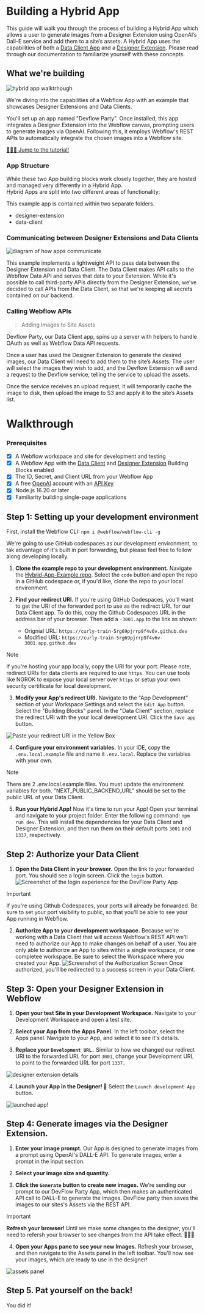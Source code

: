 # Building a Hybrid App
This guide will walk you through the process of building a Hybrid App which allows a user to generate images from a Designer Extension using OpenAI’s Dall-E service and add them to a site’s assets. A Hybrid App uses the capabilities of both a [Data Client App](https://docs.developers.webflow.com/v2.0.0/docs/build-a-data-client) and a [Designer Extension](https://docs.developers.webflow.com/v2.0.0/docs/getting-started-1). Please read through our documentation to familiarize yourself with these concepts.  

## What we're building

![hybrid app walktrhough](/public/Large%20GIF%20(1184x674).gif)

We're diving into the capabilities of a Webflow App with an example that showcases Designer Extensions and Data Clients. 

You'll set up an app named "Devflow Party". Once installed, this app integrates a Designer Extension into the Webflow canvas, prompting users to generate images via OpenAI. Following this, it employs Webflow's REST APIs to automatically integrate the chosen images into a Webflow site.

[🏃🏽‍♂️ Jump to the tutorial!](#walkthrough)

### App Structure

While these two App building blocks work closely together, they are hosted and managed very differently in a Hybrid App.  
Hybrid Apps are split into two different areas of functionality:

This example app is contained within two separate folders.

- designer-extension
- data-client

### Communicating between Designer Extensions and Data Clients

![diagram of how apps communicate](https://user-images.githubusercontent.com/32463/246034069-06bd9352-ca53-4442-973a-00890bf34490.png)

This example implements a lightweight API to pass data between the Designer Extension and Data Client. The Data Client  makes API calls to the Webflow Data API and serves that data to your Extension. While it's possible to call third-party APIs directly from the Designer Extension, we’ve decided to call APIs from the Data Client, so that we're keeping all secrets contained on our backend.

### Calling Webflow APIs
> Adding Images to Site Assets

Devflow Party, our Data Client app, spins up a server with helpers to handle OAuth as well as Webflow Data API requests.

Once a user has used the Designer Extension to generate the desired images, our Data Client will need to add them to the site’s Assets. The user will select the images they wish to add, and the Devflow Extension will send a request to the Devflow service, telling the service to upload the assets.

Once the service receives an upload request, it will temporarily cache the image to disk, then upload the image to S3 and apply it to the site’s Assets list.

# Walkthrough

### Prerequisites

- [x] A Webflow workspace and site for development and testing
- [x] A Webflow App with the [Data Client](https://docs.developers.webflow.com/docs/data-clients) and [Designer Extension](https://docs.developers.webflow.com/docs/designer-extensions) Building Blocks enabled
- [x] The ID, Secret, and Client URL from your Webflow App
- [x] A free [OpenAI](https://openai.com) account with an [API Key](https://platform.openai.com/account/api-keys)
- [x] Node.js 16.20 or later
- [x] Familiarity building single-page applications

## Step 1: Setting up your development environment

First, install the Webflow CLI:
`npm i @webflow/webflow-cli -g`

We're going to use GitHub codespaces as our development environment, to tak advantage of it's built in port forwarding, but please feel free to follow along developing locally.

1. **Clone the example repo to your development environment.** Navigate the [Hybrid-App-Example repo](https://github.com/Webflow-Examples/Hybrid-App-Example/tree/main). Select the `code` button and open the repo in a GitHub codespace or, if you'd like, clone the repo to your local environment.

2. **Find your redirect URI.** If you're using GitHub Codespaces, you'll want to get the URI of the forwarded port to use as the redirect URL for our Data Client app. To do this, copy the Github Codespaces URL in the address bar of your browser. Then add a `-3001.app` to the link as shown: 
    - Orignial URL: `https://curly-train-5rg69pjrrp9f4v6v.github.dev`
    - Modified URL: `https://curly-train-5rg69pjrrp9f4v6v-3001.app.github.dev`

> [!NOTE]
> If you're hosting your app locally, copy the URI for your port. Please note, redirect URIs for data clients are required to use `https`. You can use tools like NGROK to expose your local server over `https` or setup your own security certificate for local development.

3. **Modify your App's redirect URI.** Navigate to the "App Development" section of your Workspace Settings and select the `Edit App` button. Select the "Building Blocks" panel. In the "Data Client" section, replace the redirect URI with the your local development URI. Click the `Save app` button.

![Paste your redirect URI in the Yellow Box](/public/edit-app.png)

4. **Configure your environment variables.** In your IDE, copy the `.env.local.example` file and name it `.env.local`. Replace the variables with your own.

> [!NOTE]
> There are 2 .env.local.example files. You must update the environment variables for both.
> "NEXT_PUBLIC_BACKEND_URL" should be set to the public URL of your Data Client.

5. **Run your Hybrid App!** Now it's time to run your App! Open your terminal and navigate to your project folder. Enter the following command: `npm run dev`. This will install the dependencies for your Data Client and Designer Extension, and then run them on their default ports `3001` and `1337`, respectively. 

## Step 2: Authorize your Data Client

1. **Open the Data Client in your browser.** Open the link to your forwarded port. You should see a login screen. Click the `login` button.
![Screenshot of the login experience for the DevFlow Party App](/public/login-prompt.png)

> [!IMPORTANT]
> If you're using Github Codespaces, your ports will already be forwarded. Be sure to set your port visibility to public, so that you'll be able to see your App running in Webflow.

2. **Authorize App to your development workspace.** Because we're working with a Data Client that will access Webflow's REST API we'll need to authorize our App to make changes on behalf of a user. You are only able to authorize an App to sites within a single workspace, or one completee workspace. Be sure to select the Workspace where you created your App.
![Screenshot of the Authorization Screen](/public/authentication-screen.png)
Once authorized, you'll be redirected to a success screen in your Data Client.

## Step 3: Open your Designer Extension in Webflow

1. **Open your test Site in your Development Workspace.** Navigate to your Development Workspace and open a test site.

2. **Select your App from the Apps Panel.** In the left toolbar, select the Apps panel. Navigate to your App, and select it to see it's details.

3. **Replace your `Development URL.`** Similar to how we changed our redirect URI to the forwarded URL for port `3001`, change your Development URL to point to the forwarded URL for port `1337.`

![designer extension details](/public/designer-extension-details.png)

4. **Launch your App in the Designer! 🚀** Select the `Launch development App` button.

![launched app!](/public/open-designer-extension.png)

## Step 4: Generate images via the Designer Extension.

1. **Enter your image prompt.** Our App is designed to generate images from a prompt using OpenAI's DALL-E API. To generate images, enter a prompt in the input section.

2. **Select your image size and quantity.**

3. **Click the `Generate` button to create new images.** We're sending our prompt to our DevFlow Party App, which then makes an authenticated API call to DALL-E to generate the images. DevFlow party then saves the images to our sites's Assets via the REST API.

> [!Important]
> **Refresh your browser!** Until we make some changes to the designer, you'll need to refersh your browser to see changes from the API take effect. 🙇🏾‍♀️

4. **Open your Apps pane to see your new Images.** Refresh your browser, and then navigate to the Assets panel in the left toolbar. You'll now see your images, which are ready to use in the designer!

![assets panel](/public/assets-panel.png)

## Step 5. Pat yourself on the back!

You did it!